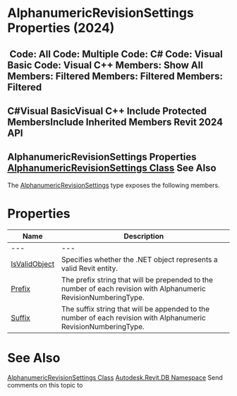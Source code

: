 # AlphanumericRevisionSettings Properties (2024)

﻿
 Code: All Code: Multiple Code: C# Code: Visual Basic Code: Visual C++  Members: Show All Members: Filtered Members: Filtered Members: Filtered   
---  
C#Visual BasicVisual C++
Include Protected MembersInclude Inherited Members
Revit 2024 API  
---  
AlphanumericRevisionSettings Properties  
[AlphanumericRevisionSettings Class](ee27c0eb-9f9b-b59c-728d-24b2654a2bc2.md "AlphanumericRevisionSettings Class") See Also  
---  
The [AlphanumericRevisionSettings](ee27c0eb-9f9b-b59c-728d-24b2654a2bc2.md "AlphanumericRevisionSettings Class") type exposes the following members.
# Properties
| Name | Description |
| --- | --- |
| --- | --- | --- |
| [IsValidObject](6155bd49-ab00-7961-a33b-397d739df218.md "IsValidObject Property") | Specifies whether the .NET object represents a valid Revit entity. |
| [Prefix](bb8129ba-3ba4-43e0-b900-1d92a9d59618.md "Prefix Property") | The prefix string that will be prepended to the number of each revision with Alphanumeric RevisionNumberingType. |
| [Suffix](6b0c1421-1317-d29e-54b2-c806a4df5bc7.md "Suffix Property") | The suffix string that will be appended to the number of each revision with Alphanumeric RevisionNumberingType. |

# See Also
[AlphanumericRevisionSettings Class](ee27c0eb-9f9b-b59c-728d-24b2654a2bc2.md "AlphanumericRevisionSettings Class")
[Autodesk.Revit.DB Namespace](87546ba7-461b-c646-cbb1-2cb8f5bff8b2.md "Autodesk.Revit.DB Namespace")
Send comments on this topic to 